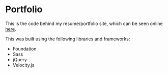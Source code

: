 # Portfolio

This is the code behind my resume/portfolio site, which can be seen online [here](http://nuge.co).

This was built using the following libraries and frameworks: 
* Foundation
* Sass
* jQuery
* Velocity.js